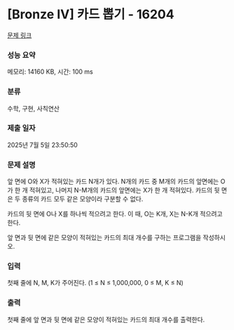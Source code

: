 # [Bronze IV] 카드 뽑기 - 16204 

[문제 링크](https://www.acmicpc.net/problem/16204) 

### 성능 요약

메모리: 14160 KB, 시간: 100 ms

### 분류

수학, 구현, 사칙연산

### 제출 일자

2025년 7월 5일 23:50:50

### 문제 설명

<p>앞 면에 O와 X가 적혀있는 카드 N개가 있다. N개의 카드 중 M개의 카드의 앞면에는 O가 한 개 적혀있고, 나머지 N-M개의 카드의 앞면에는 X가 한 개 적혀있다. 카드의 뒷 면은 두 종류의 카드 모두 같은 모양이라 구분할 수 없다.</p>

<p>카드의 뒷 면에 O나 X를 하나씩 적으려고 한다. 이 때, O는 K개, X는 N-K개 적으려고 한다.</p>

<p>앞 면과 뒷 면에 같은 모양이 적혀있는 카드의 최대 개수를 구하는 프로그램을 작성하시오.</p>

### 입력 

 <p>첫째 줄에 N, M, K가 주어진다. (1 ≤ N ≤ 1,000,000, 0 ≤ M, K ≤ N)</p>

### 출력 

 <p>첫째 줄에 앞 면과 뒷 면에 같은 모양이 적혀있는 카드의 최대 개수를 출력한다.</p>

